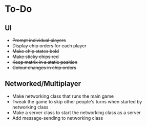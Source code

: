 # To-Do

## UI
- ~~Prompt individual players~~
- ~~Display chip orders for each player~~
- ~~Make chip states bold~~
- ~~Make sticky chips red~~
- ~~Keep matrix in a static position~~
- ~~Colour changes in chip orders~~

## Networked/Multiplayer
- Make networking class that runs the main game
- Tweak the game to skip other people's turns when started by networking class
- Make a server class to start the networking class as a server
- Add message-sending to networking class
